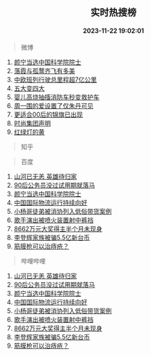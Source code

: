 <div align="center"><h2>实时热搜榜</h2><h4>2023-11-22 19:02:01</h4></div>

> 微博  

1. [颜宁当选中国科学院院士](https://s.weibo.com/weibo?q=%23%E9%A2%9C%E5%AE%81%E5%BD%93%E9%80%89%E4%B8%AD%E5%9B%BD%E7%A7%91%E5%AD%A6%E9%99%A2%E9%99%A2%E5%A3%AB%23&t=31&band_rank=1&Refer=top)<br />
2. [落霞与孤鹜齐飞有多美](https://s.weibo.com/weibo?q=%23%E8%90%BD%E9%9C%9E%E4%B8%8E%E5%AD%A4%E9%B9%9C%E9%BD%90%E9%A3%9E%E6%9C%89%E5%A4%9A%E7%BE%8E%23&t=31&band_rank=2&Refer=top)<br />
3. [中欧班列行驶总里程超7亿公里](https://s.weibo.com/weibo?q=%23%E4%B8%AD%E6%AC%A7%E7%8F%AD%E5%88%97%E8%A1%8C%E9%A9%B6%E6%80%BB%E9%87%8C%E7%A8%8B%E8%B6%857%E4%BA%BF%E5%85%AC%E9%87%8C%23&t=31&band_rank=3&Refer=top)<br />
4. [五大变四大](https://s.weibo.com/weibo?q=%23%E4%BA%94%E5%A4%A7%E5%8F%98%E5%9B%9B%E5%A4%A7%23&t=31&band_rank=4&Refer=top)<br />
5. [婴儿高烧抽搐消防车秒变救护车](https://s.weibo.com/weibo?q=%23%E5%A9%B4%E5%84%BF%E9%AB%98%E7%83%A7%E6%8A%BD%E6%90%90%E6%B6%88%E9%98%B2%E8%BD%A6%E7%A7%92%E5%8F%98%E6%95%91%E6%8A%A4%E8%BD%A6%23&t=31&band_rank=5&Refer=top)<br />
6. [周一围的爱设置了仅朱丹可见](https://s.weibo.com/weibo?q=%23%E5%91%A8%E4%B8%80%E5%9B%B4%E7%9A%84%E7%88%B1%E8%AE%BE%E7%BD%AE%E4%BA%86%E4%BB%85%E6%9C%B1%E4%B8%B9%E5%8F%AF%E8%A7%81%23&t=31&band_rank=6&Refer=top)<br />
7. [更适合00后的锦旗已出现](https://s.weibo.com/weibo?q=%23%E6%9B%B4%E9%80%82%E5%90%8800%E5%90%8E%E7%9A%84%E9%94%A6%E6%97%97%E5%B7%B2%E5%87%BA%E7%8E%B0%23&t=31&band_rank=7&Refer=top)<br />
8. [时尚集团声明](https://s.weibo.com/weibo?q=%23%E6%97%B6%E5%B0%9A%E9%9B%86%E5%9B%A2%E5%A3%B0%E6%98%8E%23&t=31&band_rank=8&Refer=top)<br />
9. [红绿灯的黄](https://s.weibo.com/weibo?q=%E7%BA%A2%E7%BB%BF%E7%81%AF%E7%9A%84%E9%BB%84&t=31&band_rank=9&Refer=top)<br />

> 知乎  


> 百度  

1. [山河已无恙 英雄待归家](https://www.baidu.com/s?wd=%E5%B1%B1%E6%B2%B3%E5%B7%B2%E6%97%A0%E6%81%99+%E8%8B%B1%E9%9B%84%E5%BE%85%E5%BD%92%E5%AE%B6&sa=fyb_news&rsv_dl=fyb_news)<br />
2. [90后公务员没过试用期就落马](https://www.baidu.com/s?wd=90%E5%90%8E%E5%85%AC%E5%8A%A1%E5%91%98%E6%B2%A1%E8%BF%87%E8%AF%95%E7%94%A8%E6%9C%9F%E5%B0%B1%E8%90%BD%E9%A9%AC&sa=fyb_news&rsv_dl=fyb_news)<br />
3. [颜宁当选中国科学院院士](https://www.baidu.com/s?wd=%E9%A2%9C%E5%AE%81%E5%BD%93%E9%80%89%E4%B8%AD%E5%9B%BD%E7%A7%91%E5%AD%A6%E9%99%A2%E9%99%A2%E5%A3%AB&sa=fyb_news&rsv_dl=fyb_news)<br />
4. [中国国际物流运行持续向好](https://www.baidu.com/s?wd=%E4%B8%AD%E5%9B%BD%E5%9B%BD%E9%99%85%E7%89%A9%E6%B5%81%E8%BF%90%E8%A1%8C%E6%8C%81%E7%BB%AD%E5%90%91%E5%A5%BD&sa=fyb_news&rsv_dl=fyb_news)<br />
5. [小杨哥徒弟被消协列入低俗带货案例](https://www.baidu.com/s?wd=%E5%B0%8F%E6%9D%A8%E5%93%A5%E5%BE%92%E5%BC%9F%E8%A2%AB%E6%B6%88%E5%8D%8F%E5%88%97%E5%85%A5%E4%BD%8E%E4%BF%97%E5%B8%A6%E8%B4%A7%E6%A1%88%E4%BE%8B&sa=fyb_news&rsv_dl=fyb_news)<br />
6. [歌手演出被喷火装置射中裤裆](https://www.baidu.com/s?wd=%E6%AD%8C%E6%89%8B%E6%BC%94%E5%87%BA%E8%A2%AB%E5%96%B7%E7%81%AB%E8%A3%85%E7%BD%AE%E5%B0%84%E4%B8%AD%E8%A3%A4%E8%A3%86&sa=fyb_news&rsv_dl=fyb_news)<br />
7. [8662万元大奖得主半个月未现身](https://www.baidu.com/s?wd=8662%E4%B8%87%E5%85%83%E5%A4%A7%E5%A5%96%E5%BE%97%E4%B8%BB%E5%8D%8A%E4%B8%AA%E6%9C%88%E6%9C%AA%E7%8E%B0%E8%BA%AB&sa=fyb_news&rsv_dl=fyb_news)<br />
8. [李登辉家族被骗5.5亿新台币](https://www.baidu.com/s?wd=%E6%9D%8E%E7%99%BB%E8%BE%89%E5%AE%B6%E6%97%8F%E8%A2%AB%E9%AA%975.5%E4%BA%BF%E6%96%B0%E5%8F%B0%E5%B8%81&sa=fyb_news&rsv_dl=fyb_news)<br />
9. [筋膜枪可以治痔疮？](https://www.baidu.com/s?wd=%E7%AD%8B%E8%86%9C%E6%9E%AA%E5%8F%AF%E4%BB%A5%E6%B2%BB%E7%97%94%E7%96%AE%EF%BC%9F&sa=fyb_news&rsv_dl=fyb_news)<br />

> 哔哩哔哩  

1. [山河已无恙 英雄待归家](https://www.baidu.com/s?wd=%E5%B1%B1%E6%B2%B3%E5%B7%B2%E6%97%A0%E6%81%99+%E8%8B%B1%E9%9B%84%E5%BE%85%E5%BD%92%E5%AE%B6&sa=fyb_news&rsv_dl=fyb_news)<br />
2. [90后公务员没过试用期就落马](https://www.baidu.com/s?wd=90%E5%90%8E%E5%85%AC%E5%8A%A1%E5%91%98%E6%B2%A1%E8%BF%87%E8%AF%95%E7%94%A8%E6%9C%9F%E5%B0%B1%E8%90%BD%E9%A9%AC&sa=fyb_news&rsv_dl=fyb_news)<br />
3. [颜宁当选中国科学院院士](https://www.baidu.com/s?wd=%E9%A2%9C%E5%AE%81%E5%BD%93%E9%80%89%E4%B8%AD%E5%9B%BD%E7%A7%91%E5%AD%A6%E9%99%A2%E9%99%A2%E5%A3%AB&sa=fyb_news&rsv_dl=fyb_news)<br />
4. [中国国际物流运行持续向好](https://www.baidu.com/s?wd=%E4%B8%AD%E5%9B%BD%E5%9B%BD%E9%99%85%E7%89%A9%E6%B5%81%E8%BF%90%E8%A1%8C%E6%8C%81%E7%BB%AD%E5%90%91%E5%A5%BD&sa=fyb_news&rsv_dl=fyb_news)<br />
5. [小杨哥徒弟被消协列入低俗带货案例](https://www.baidu.com/s?wd=%E5%B0%8F%E6%9D%A8%E5%93%A5%E5%BE%92%E5%BC%9F%E8%A2%AB%E6%B6%88%E5%8D%8F%E5%88%97%E5%85%A5%E4%BD%8E%E4%BF%97%E5%B8%A6%E8%B4%A7%E6%A1%88%E4%BE%8B&sa=fyb_news&rsv_dl=fyb_news)<br />
6. [歌手演出被喷火装置射中裤裆](https://www.baidu.com/s?wd=%E6%AD%8C%E6%89%8B%E6%BC%94%E5%87%BA%E8%A2%AB%E5%96%B7%E7%81%AB%E8%A3%85%E7%BD%AE%E5%B0%84%E4%B8%AD%E8%A3%A4%E8%A3%86&sa=fyb_news&rsv_dl=fyb_news)<br />
7. [8662万元大奖得主半个月未现身](https://www.baidu.com/s?wd=8662%E4%B8%87%E5%85%83%E5%A4%A7%E5%A5%96%E5%BE%97%E4%B8%BB%E5%8D%8A%E4%B8%AA%E6%9C%88%E6%9C%AA%E7%8E%B0%E8%BA%AB&sa=fyb_news&rsv_dl=fyb_news)<br />
8. [李登辉家族被骗5.5亿新台币](https://www.baidu.com/s?wd=%E6%9D%8E%E7%99%BB%E8%BE%89%E5%AE%B6%E6%97%8F%E8%A2%AB%E9%AA%975.5%E4%BA%BF%E6%96%B0%E5%8F%B0%E5%B8%81&sa=fyb_news&rsv_dl=fyb_news)<br />
9. [筋膜枪可以治痔疮？](https://www.baidu.com/s?wd=%E7%AD%8B%E8%86%9C%E6%9E%AA%E5%8F%AF%E4%BB%A5%E6%B2%BB%E7%97%94%E7%96%AE%EF%BC%9F&sa=fyb_news&rsv_dl=fyb_news)<br />
